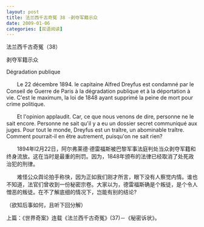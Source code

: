 ```yaml
---
layout: post
title: 法兰西千古奇冤 38 -剥夺军籍示众
date: 2009-01-06
categories: [双语阅读]  
---
```


法兰西千古奇冤（38）

剥夺军籍示众

Dégradation publique

　　Le 22 décembre 1894. le capitaine Alfred Dreyfus est condamné par le Conseil de Guerre de Paris à la dégradation publique et à la déportation à vie. C'est le maximum, la loi de 1848 ayant supprimé la peine de mort pour crime politique.

　　Et l'opinion applaudit. Car, ce que nous venons de dire, personne ne le sait encore. Personne ne sait qu'il y a eu un dossier secret communiqué aux juges. Pour tout le monde, Dreyfus est un traître, un abominable traître. Comment pourrait-il en être autrement, puisqu'on ne sait rien?



　　1894年l2月22日，阿尔弗莱德·德雷福斯被巴黎军事法庭判处当众剥夺军籍和终身流放。这在当时是最重的刑罚。因为，1848年颁布的法律已经取消了处死政治犯的刑律。

　　难怪公众舆论拍手称快，因为正如我们刚才所言，眼下没有人察觉内情。谁也不知道，法官们曾收到一份秘密宗卷。大家以为，德雷福斯确是个叛徒，是个令人憎恶的叛徒。在不了解底细的情况下，岂能有别的结论?



（欲知后事如何，且听下回分解）

上篇：《世界奇案》连载《法兰西千古奇冤》(37)－《秘密诉状》。
